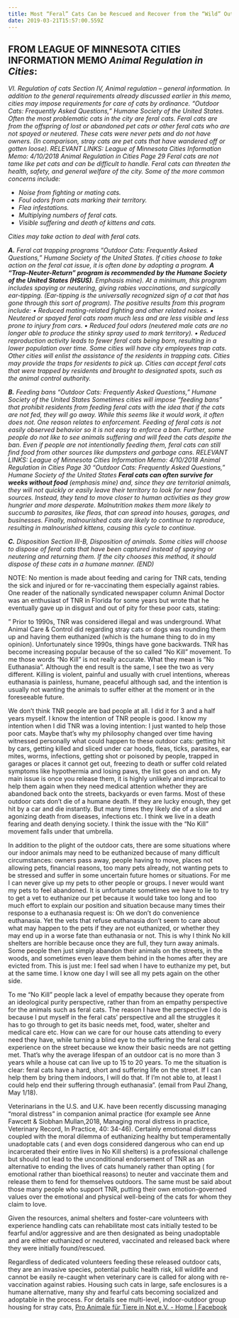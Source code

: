 ```yaml
---
title: Most “Feral” Cats Can be Rescued and Recover from the “Wild” Outdoors
date: 2019-03-21T15:57:00.559Z
---
```

## FROM LEAGUE OF MINNESOTA CITIES INFORMATION MEMO _Animal Regulation in Cities_:

_VI. Regulation of cats Section IV, Animal regulation – general information. In addition to the general requirements already discussed earlier in this memo, cities may impose requirements for care of cats by ordinance. “Outdoor Cats: Frequently Asked Questions,” Humane Society of the United States. Often the most problematic cats in the city are feral cats. Feral cats are from the offspring of lost or abandoned pet cats or other feral cats who are not spayed or neutered. These cats were never pets and do not have owners. (In comparison, stray cats are pet cats that have wandered off or gotten loose). RELEVANT LINKS: League of Minnesota Cities Information Memo: 4/10/2018 Animal Regulation in Cities Page 29 Feral cats are not tame like pet cats and can be difficult to handle. Feral cats can threaten the health, safety, and general welfare of the city. Some of the more common concerns include:_

* _Noise from fighting or mating cats._
* _Foul odors from cats marking their territory._
* _Flea infestations._
* _Multiplying numbers of feral cats._
* _Visible suffering and death of kittens and cats._

_Cities may take action to deal with feral cats._

_**A.**_ _Feral cat trapping programs “Outdoor Cats: Frequently Asked Questions,” Humane Society of the United States. If cities choose to take action on the feral cat issue, it is often done by adopting a program. **A “Trap-Neuter-Return” program is recommended by the Humane Society of the United States (HSUS).**  Emphasis mine). At a minimum, this program includes spaying or neutering, giving rabies vaccinations, and surgically ear-tipping. (Ear-tipping is the universally recognized sign of a cat that has gone through this sort of program). The positive results from this program include: • Reduced mating-related fighting and other related noises. • Neutered or spayed feral cats roam much less and are less visible and less prone to injury from cars. • Reduced foul odors (neutered male cats are no longer able to produce the stinky spray used to mark territory). • Reduced reproduction activity leads to fewer feral cats being born, resulting in a lower population over time. Some cities will have city employees trap cats. Other cities will enlist the assistance of the residents in trapping cats. Cities may provide the traps for residents to pick up. Cities can accept feral cats that were trapped by residents and brought to designated spots, such as the animal control authority._

_**B.**_ _Feeding bans “Outdoor Cats: Frequently Asked Questions,” Humane Society of the United States Sometimes cities will impose “feeding bans” that prohibit residents from feeding feral cats with the idea that if the cats are not fed, they will go away. While this seems like it would work, it often does not. One reason relates to enforcement. Feeding of feral cats is not easily observed behavior so it is not easy to enforce a ban. Further, some people do not like to see animals suffering and will feed the cats despite the ban. Even if people are not intentionally feeding them, feral cats can still find food from other sources like dumpsters and garbage cans. RELEVANT LINKS: League of Minnesota Cities Information Memo: 4/10/2018 Animal Regulation in Cities Page 30 “Outdoor Cats: Frequently Asked Questions,” Humane Society of the United States **Feral cats can often survive for weeks without food** (emphasis mine) and, since they are territorial animals, they will not quickly or easily leave their territory to look for new food sources. Instead, they tend to move closer to human activities as they grow hungrier and more desperate. Malnutrition makes them more likely to succumb to parasites, like fleas, that can spread into houses, garages, and businesses. Finally, malnourished cats are likely to continue to reproduce, resulting in malnourished kittens, causing this cycle to continue._

_**C.**_ _Disposition Section III-B, Disposition of animals. Some cities will choose to dispose of feral cats that have been captured instead of spaying or neutering and returning them. If the city chooses this method, it should dispose of these cats in a humane manner. (END)_

NOTE: No mention is made about feeding and caring for TNR cats, tending the sick and injured or for re-vaccinating them especially against rabies. One reader of the nationally syndicated newspaper column Animal Doctor was an enthusiast of TNR in Florida for some years but wrote  that he eventually gave up in disgust and out of pity for these poor cats, stating:

” Prior to 1990s, TNR was considered illegal and was underground. What Animal Care & Control did regarding stray cats or dogs was rounding them up and having them euthanized (which is the humane thing to do in my opinion). Unfortunately since 1990s, things have gone backwards. TNR has become increasing popular because of the so called “No Kill” movement.  To me those words “No Kill” is not really accurate.  What they mean is “No Euthanasia”. Although the end result is the same, I see the two as very different.  Killing is violent, painful and usually with cruel intentions, whereas euthanasia is painless, humane, peaceful although sad, and the intention is usually not wanting the animals to suffer either at the moment or in the foreseeable future.

 We don’t think TNR people are bad people at all.  I did it for 3 and a half years myself. I know the intention of TNR people is good. I know my intention when I did TNR was a loving intention:  I just wanted to help those poor cats.  Maybe that’s why my philosophy changed over time having witnessed personally what could happen to these outdoor cats: getting hit by cars, getting killed and sliced under car hoods, fleas, ticks, parasites, ear mites, worms, infections, getting shot or poisoned by people, trapped in garages or places it cannot get out, freezing to death or suffer cold related symptoms like hypothermia and losing paws, the list goes on and on.  My main issue is once you release them, it is highly unlikely and impractical to help them again when they need medical attention whether they are abandoned back onto the streets, backyards or even farms. Most of these outdoor cats don’t die of a humane death. If they are lucky enough, they get hit by a car and die instantly. But many times they likely die of a slow and agonizing death from diseases, infections etc. I think we live in a death fearing and death denying society. I think the issue with the “No Kill” movement falls under that umbrella.

 In addition to the plight of the outdoor cats, there are some situations where our indoor animals may need to be euthanized because of many difficult circumstances:  owners pass away, people having to move, places not allowing pets, financial reasons, too many pets already, not wanting pets to be stressed and suffer in some uncertain future homes or situations.  For me I can never give up my pets to other people or groups. I never would want my pets to feel abandoned.  It is unfortunate sometimes we have to lie to try to get a vet to euthanize our pet because it would take too long and too much effort to explain our position and situation because many times their response to a euthanasia request is: Oh we don’t do convenience euthanasia.  Yet the vets that refuse euthanasia don’t seem to care about what may happen to the pets if they are not euthanized, or whether they may end up in a worse fate than euthanasia or not.  This is why I think No kill shelters are horrible because once they are full, they turn away animals.  Some people then just simply abandon their animals on the streets, in the woods, and sometimes even leave them behind in the homes after they are evicted from.    This is just me:  I feel sad when I have to euthanize my pet, but at the same time. I know one day I will see all my pets again on the other side.

 To me “No Kill” people lack a level of empathy because they operate from an ideological purity perspective, rather than from an empathy perspective for the animals such as feral cats.  The reason I have the perspective I do is because I put myself in the feral cats’ perspective and all the struggles it has to go through to get its basic needs met, food, water, shelter and medical care etc.  How can we care for our house cats attending to every need they have, while turning a blind eye to the suffering the feral cats experience on the street because we know their basic needs are not getting met. That’s why the average lifespan of an outdoor cat is no more than 3 years while a house cat can live up to 15 to 20 years. To me the situation is clear: feral cats have a hard, short and suffering life on the street. If I can help them by bring them indoors, I will do that. If I’m not able to, at least I could help end their suffering through euthanasia”. (email from Paul Zhang, May 1/18).

Veterinarians in the U.S. and U.K. have been recently discussing managing “moral distress” in companion animal practice (for example see Anne Fawcett & Siobhan Mullan,2018, Managing moral distress in practice, Veterinary Record, In Practice, 40: 34-46). Certainly emotional distress coupled with the moral dilemma of euthanizing healthy but temperamentally  unadoptable cats ( and even dogs considered dangerous who can end up incarcerated their entire lives in No Kill shelters) is a professional challenge but should not lead to the unconditional endorsement of TNR as an alternative to ending the lives of cats humanely rather than opting ( for emotional rather than bioethical reasons) to neuter and vaccinate them and release them to fend for themselves outdoors. The same must be said about those many people who support TNR, putting their own emotion-governed values over the emotional and physical well-being of the cats for whom they claim to love.

Given the resources, animal shelters and foster-care volunteers with experience handling cats can rehabilitate most cats initially tested to be fearful and/or aggressive and are then designated as being unadoptable and are either euthanized or neutered, vaccinated and released back where they were initially found/rescued.

Regardless of dedicated volunteers feeding these released outdoor cats, they are an invasive species, potential public health risk, kill wildlife and cannot be easily re-caught when veterinary care is called for along with re-vaccination against rabies. Housing such cats in large, safe enclosures is a humane alternative, many shy and fearful cats becoming socialized and adoptable in the process. For details see multi-level, indoor-outdoor group housing for stray cats, [Pro Animale für Tiere in Not e.V. - Home | Facebook](https://www.facebook.com/proanimale/)
